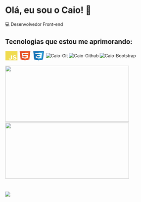 <h1>Olá, eu sou o Caio! 👋</h1>
<p>💻 Desenvolvedor Front-end</p>
<h2>Tecnologias que estou me aprimorando:</h2>
<div style="display: inline_block">
  <img align="center" alt="Caio-Js" height="30" width="40" src="https://raw.githubusercontent.com/devicons/devicon/master/icons/javascript/javascript-plain.svg"/>
  <img align="center" alt="Caio-HTML" height="30" width="40" src="https://raw.githubusercontent.com/devicons/devicon/master/icons/html5/html5-original.svg"/>
  <img align="center" alt="Caio-CSS" height="30" width="40" src="https://raw.githubusercontent.com/devicons/devicon/master/icons/css3/css3-original.svg"/>
  <img align="center" alt="Caio-Git" height="30" width="40" src="https://cdn.jsdelivr.net/gh/devicons/devicon/icons/git/git-original.svg"/>
  <img align="center" alt="Caio-Github" height="30" width="40" src="https://cdn.jsdelivr.net/gh/devicons/devicon/icons/github/github-original.svg" />
  <img align="center" alt="Caio-Bootstrap" height="30" width="40" src="https://cdn.jsdelivr.net/gh/devicons/devicon/icons/bootstrap/bootstrap-original.svg"/>
  
</div>

<br>

<div align="left">
  <a href="https://github.com/eucaioribeiro">
  <img height="180em" width="400em" src="https://github-readme-stats.vercel.app/api?username=eucaioribeiro&show_icons=true&theme=github_dark&include_all_commits=true&count_private=true"/>
  <img height="180em" width="400em" src="https://github-readme-stats.vercel.app/api/top-langs/?username=eucaioribeiro&layout=compact&langs_count=7&theme=github_dark"/>
</div>
  
#
  
 <div> 
  <a href="https://www.linkedin.com/in/caio-ribeiro-b69b13232" target="_blank"><img src="https://img.shields.io/badge/-LinkedIn-%230077B5?style=for-the-badge&logo=linkedin&logoColor=white" target="_blank"></a> 
  </div>
